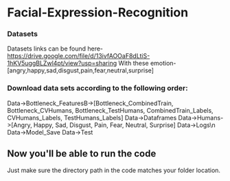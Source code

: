 # Facial-Expression-Recognition

### Datasets
Datasets links can be found here-https://drive.google.com/file/d/13ivfAOOaF8dLtiS-1hKV5uggBLZwl4pt/view?usp=sharing
With these emotion-[angry,happy,sad,disgust,pain,fear,neutral,surprise]

### Download data sets according to the following order:
Data->Bottleneck_FeaturesB->[Bottleneck_CombinedTrain, Bottleneck_CVHumans, Bottleneck_TestHumans, CombinedTrain_Labels, CVHumans_Labels, TestHumans_Labels]
Data->Dataframes
Data->Humans->[Angry, Happy, Sad, Disgust, Pain, Fear, Neutral, Surprise]
Data->Logs\n 
Data->Model_Save
Data->Test
    
## Now you'll be able to run the code
Just make sure the directory path in the code matches your folder location.
